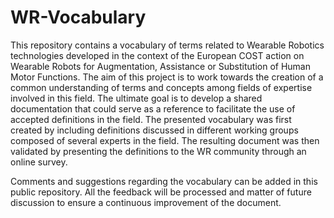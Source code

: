 # WR-Vocabulary
This repository contains a vocabulary of terms related to Wearable Robotics technologies
developed in the context of the European COST action on Wearable Robots for Augmentation, Assistance or Substitution of Human Motor Functions. 
The aim of this project is to work towards the creation of a common understanding of terms and concepts among fields of expertise involved in this field. 
The ultimate goal is to develop a shared documentation that could serve as a reference to facilitate the use of accepted definitions in the field.
The presented vocabulary was first created by including definitions discussed in different working groups composed of several experts in the field. 
The resulting document was then validated by presenting the definitions to the WR community through an online survey. 

Comments and suggestions regarding the vocabulary can be added in this public repository. All the feedback will be processed and matter of future discussion to ensure a continuous improvement of the document.
